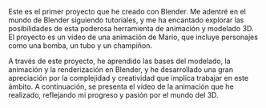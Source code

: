  
Este es el primer proyecto que he creado con Blender. Me adentré en el mundo de Blender siguiendo tutoriales, y me ha encantado explorar las posibilidades de esta poderosa herramienta de animación y modelado 3D. El proyecto es un video de una animación de Mario, que incluye personajes como una bomba, un tubo y un champiñon.

A través de este proyecto, he aprendido las bases del modelado, la animación y la renderización en Blender, y he desarrollado una gran apreciación por la complejidad y creatividad que implica trabajar en este ámbito. A continuación, se presenta el video de la animación que he realizado, reflejando mi progreso y pasión por el mundo del 3D.
